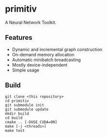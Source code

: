 primitiv
========

A Neural Network Toolkit.

Features
--------

- Dynamic and incremental graph construction
- On-demand memory allocation
- Automatic minibatch broadcasting
- Mostly device-independent
- Simple usage

Build
-----

    git clone <this repository>
    cd primitiv
    git submodule init
    git submodule update
    mkdir build
    cd build
    cmake .. [-DUSE_CUDA=ON]
    make [-j <threads>]
    make test
